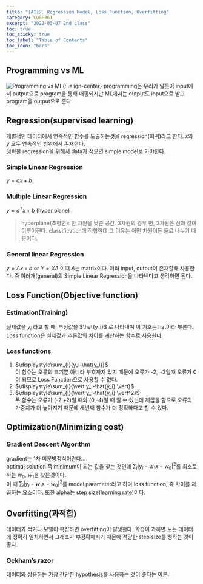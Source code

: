 ```yaml
---
title: "[AI]2. Regression Model, Loss Function, Overfitting"
category: COSE361
excerpt: "2022-03-07 2nd class"
toc: true
toc_sticky: true
toc_label: "Table of Contents"
toc_icon: "bars"
---
```

## Programming vs ML
![Programming vs ML](https://user-images.githubusercontent.com/45323902/157029598-03680f36-f2da-42fd-a06a-226cfcaf99d5.png){: .align-center}
programming은 우리가 알듯이 input에서 output으로 program을 통해 매핑되지만 ML에서는 output도 input으로 받고 program을 output으로 준다.  

## Regression(supervised learning)
개별적인 데이터에서 연속적인 함수를 도출하는것을 regression(회귀)라고 한다. $x$와 $y$ 모두 연속적인 범위에서 존재한다.  
정확한 regression을 위해서 data가 적으면 simple model로 가야한다.  
### Simple Linear Regression
$y=ax+b$
### Multiple Linear Regression
$y=a^T x + b$ (hyper plane)
> hyperplane(초평면): 한 차원을 낮춘 공간. 3차원의 경우 면, 2차원은 선과 같이 이루어진다. 
> classification에 적합한데 그 이유는 어떤 차원이든 둘로 나누기 때문이다.

### General linear Regression
$y=Ax+b$ or $Y=XA$
이때 $A$는 matrix이다. 여러 input, output이 존재할때 사용한다. 즉 여러개(general)의 Simple Linear Regression을 나타낸다고 생각하면 된다.

## Loss Function(Objective function)
### Estimation(Training)
실제값을 $y_i$ 라고 할 때, 추정값을 $\hat{y_i}$ 로 나타내며 이 기호는 hat이라 부른다. 
Loss function은 실제값과 추론값의 차이를 계산하는 함수로 사용한다.   
### Loss functions
1. $\displaystyle\sum_{i}{y_i-\hat{y_i}}$  
이 함수는 오류의 크기뿐 아니라 부호까지 있기 때문에 오류가 -2, +2일때 오류가 0이 되므로 Loss Function으로 사용할 수 없다.  
2. $\displaystyle\sum_{i}{\vert y_i-\hat{y_i} \vert}$  
3. $\displaystyle\sum_{i}{\vert y_i-\hat{y_i} \vert^2}$  
두 함수는 오류가 (-2,+2)일 때와 (0,-4)일 때 알 수 있는데 제곱을 함으로 오류의 가중치가 더 높아지기 때문에 세번째 함수가 더 정확하다고 할 수 있다.  

## Optimization(Minimizing cost)
### Gradient Descent Algorithm
gradient는 1차 미분방정식이란다...  
optimal solution 즉 minimum이 되는 값을 찾는 것인데 $\displaystyle\sum_{i}{\vert y_i-{w_1}x-w_0\vert^2}$를 최소로 하는 $w_0$, $w_1$을 찾는것이다.  
이 때 $\displaystyle\sum_{i}{\vert y_i-{w_1}x-w_0\vert^2}$를 model parameter라고 하며 loss function, 즉 차이를 제곱하는 요소이다. 또한 alpha는 step size(learning rate)이다.  

## Overfitting(과적합)
데이터가 적거나 모델이 복잡하면 overfitting이 발생한다. 학습이 과하면 모든 데이터에 정확히 일치하면서 그래프가 부정확해지기 때문에 적당한 step size를 정하는 것이 좋다.  
### Ockham’s razor
데이터와 상응하는 가장 간단한 hypothesis를 사용하는 것이 좋다는 이론.
